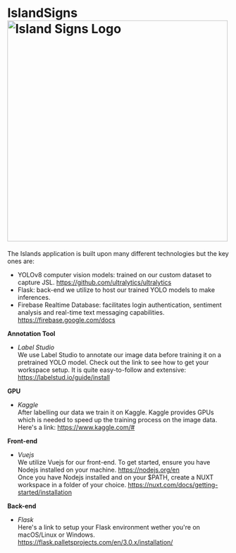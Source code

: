 
# IslandSigns <img src="https://firebasestorage.googleapis.com/v0/b/islandsigns-99848.appspot.com/o/logo%2FIslandSigns-logo.png?alt=media&token=1d839540-92e4-4547-9800-3bcc81f33415" alt="Island Signs Logo" width="500" height="500">
The Islands application is built upon many different technologies but the key ones are:
- YOLOv8 computer vision models: trained on our custom dataset to capture JSL. https://github.com/ultralytics/ultralytics
- Flask: back-end we utilize to host our trained YOLO models to make inferences.
- Firebase Realtime Database: facilitates login authentication, sentiment analysis and real-time text messaging capabilities. https://firebase.google.com/docs

**Annotation Tool**
- *Label Studio* <br/>
We use Label Studio to annotate our image data before training it on a pretrained YOLO model.
Check out the link to see how to get your workspace setup. It is quite easy-to-follow and extensive:
https://labelstud.io/guide/install

**GPU**
- *Kaggle*<br/>
After labelling our data we train it on Kaggle. Kaggle provides GPUs which is needed to speed up the training process on the image data. Here's a link: https://www.kaggle.com/#

**Front-end**
- *Vuejs*<br/>
We utilize Vuejs for our front-end. To get started, ensure you have Nodejs installed on your machine. https://nodejs.org/en <br/>
Once you have Nodejs installed and on your $PATH, create a NUXT workspace in a folder of your choice. https://nuxt.com/docs/getting-started/installation

**Back-end**
- *Flask*<br/>
Here's a link to setup your Flask environment wether you're on macOS/Linux or Windows. https://flask.palletsprojects.com/en/3.0.x/installation/

